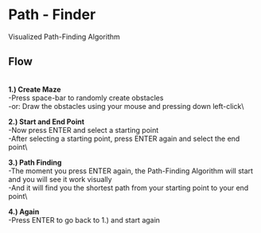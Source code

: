 # Path - Finder
Visualized Path-Finding Algorithm

## Flow
\
**1.) Create Maze**\
-Press space-bar to randomly create obstacles\
-or: Draw the obstacles using your mouse and pressing down left-click\\

**2.) Start and End Point**\
-Now press ENTER and select a starting point\
-After selecting a starting point, press ENTER again and select the end point\\

**3.) Path Finding**\
-The moment you press ENTER again, the Path-Finding Algorithm will start and you will see it work visually\
-And it will find you the shortest path from your starting point to your end point\\

**4.) Again**\
-Press ENTER to go back to 1.) and start again
